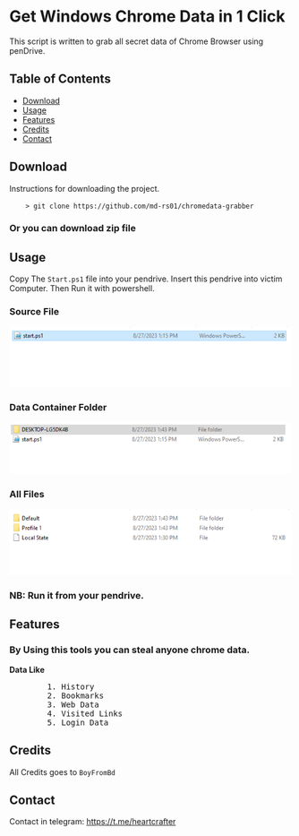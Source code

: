 # Get Windows Chrome Data in 1 Click

This script is written to grab all
secret data of Chrome Browser using penDrive.

## Table of Contents

- [Download](#download)
- [Usage](#usage)
- [Features](#features)
- [Credits](#credits)
- [Contact](#contact)

## Download

Instructions for downloading the project.

        > git clone https://github.com/md-rs01/chromedata-grabber

### Or you can download zip file

## Usage

Copy The `Start.ps1` file into your pendrive. Insert this pendrive into victim Computer. Then Run it with powershell.

### Source File
![Source File](images/01.PNG)

### Data Container Folder
![Data Folder](images/2.PNG)

### All Files
![Default and Profiles folders](images/3.PNG)


### NB: Run it from your pendrive.

## Features

### By Using this tools you can steal anyone chrome data.


__Data Like__
<pre>        1. History
        2. Bookmarks
        3. Web Data
        4. Visited Links
        5. Login Data
</pre>
## Credits

All Credits goes to `BoyFromBd`

## Contact

Contact in telegram: https://t.me/heartcrafter
